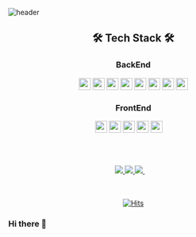![header](https://capsule-render.vercel.app/api?type=waving&color=auto&height=300&section=header&text=Kwon%20Ohsoo&fontSize=90&animation=fadeIn&fontAlignY=38&desc=&descAlignY=51&descAlign=62)

<div align="center">   
  <h2>🛠️ Tech Stack 🛠️</h2>
  <h3>BackEnd</h3>
<img src="https://img.shields.io/badge/Java-CD5050?style=flat-square&logo=Java&logoColor=white" height="24" /> 
<img src="https://img.shields.io/badge/Spring-369F36?style=flat-square&logo=Spring&logoColor=white" height="24" /> 
<img src="https://img.shields.io/badge/SpringBoot-369F36?style=flat-square&logo=SpringBoot&logoColor=white" height="24" /> 
<img src="https://img.shields.io/badge/Hibernate-CC9966?style=flat-square&logo=Hibernate&logoColor=white" height="24" /> 
<img src="https://img.shields.io/badge/MyBatis-F80000?style=for-the-badge&logo=MyBatis&logoColor=white" height="24" /> 
<img src="https://img.shields.io/badge/MySQL-5C6BC0?style=flat-square&logo=mySQL&logoColor=white" height="24" /> 
<img src="https://img.shields.io/badge/oracle-F80000?style=for-the-badge&logo=oracle&logoColor=white" height="24" /> 
<img src="https://img.shields.io/badge/redis-F80000?style=for-the-badge&logo=redis&logoColor=white" height="24" /> 
  <h3>FrontEnd</h3>
<img src="https://img.shields.io/badge/react-61DAFB?style=for-the-badge&logo=react&logoColor=white" height="24" /> 
<img src="https://img.shields.io/badge/axios-5A29E4?style=for-the-badge&logo=axios&logoColor=white" height="24" /> 
<img src="https://img.shields.io/badge/html5-E34F26?style=for-the-badge&logo=html5&logoColor=white" height="24" /> 
<img src="https://img.shields.io/badge/css3-1572B6?style=for-the-badge&logo=css3&logoColor=white" height="24" /> 
<img src="https://img.shields.io/badge/javascript-F7DF1E?style=for-the-badge&logo=javascript&logoColor=white" height="24" /> 
 <br/><br/><br/>


  <h2></h2>
  <a href="https://kwonohsoo.tistory.com/">
  <img src="https://img.shields.io/badge/Tech Blog-63CC63?style=flat-square&logo=Blogger&logoColor=white"/>
  </a>
  <a href="https://www.instagram.com/rnjsdhtn/">
  <img src="https://img.shields.io/badge/Instagram-FF5A5A?style=flat-square&logo=Instagram&logoColor=white"/>
  </a>
  <a href="mailto:kwon524@naver.com">
  <img src="https://img.shields.io/badge/Gmail-FF8C0A?style=flat-square&logo=Gmail&logoColor=white"/>
  </a>
 <br/><br/><br/>
  
[![Hits](https://hits.seeyoufarm.com/api/count/incr/badge.svg?url=https%3A%2F%2Fgithub.com%2Fkwonohsoo&count_bg=%234E97D4&title_bg=%23555555&icon=github.svg&icon_color=%23E7E7E7&title=hits&edge_flat=false)](https://hits.seeyoufarm.com)
</div>

<!-- 깃헙 커밋수, 풀리퀘수 등 보여주는 카드 및 어떤 언어를 주력으로 사용했는지 나오는 표 
<div align="center">   
    
![Anurag's GitHub stats](https://github-readme-stats.vercel.app/api?username=kwonohsoo&show_icons=true&theme=highcontrast)
![Top Langs](https://github-readme-stats.vercel.app/api/top-langs/?username=kwonohsoo&layout=compact&theme=highcontrast)   
</div>
-->



### Hi there 👋

<!--
**kwonohsoo/kwonohsoo** is a ✨ _special_ ✨ repository because its `README.md` (this file) appears on your GitHub profile.

Here are some ideas to get you started:

- 🔭 I’m currently working on ...
- 🌱 I’m currently learning ...
- 👯 I’m looking to collaborate on ...
- 🤔 I’m looking for help with ...
- 💬 Ask me about ...
- 📫 How to reach me: ...
- 😄 Pronouns: ...
- ⚡ Fun fact: ...
-->
